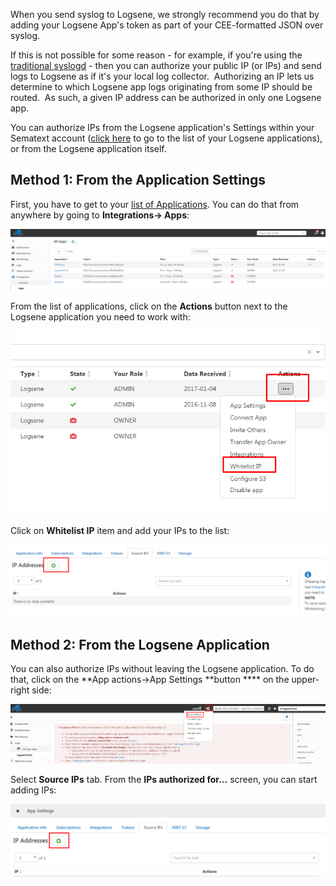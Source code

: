 When you send syslog to Logsene, we strongly recommend you do that by
adding your Logsene App's token as part of your CEE-formatted JSON over
syslog.

If this is not possible for some reason - for example, if you're using
the [traditional syslogd](syslogd.html) - then you can authorize
your public IP (or IPs) and send logs to Logsene as if it's your local
log collector.  Authorizing an IP lets us determine to which Logsene app
logs originating from some IP should be routed.  As such, a given IP
address can be authorized in only one Logsene app. 

You can authorize IPs from the Logsene application's Settings within
your Sematext account ([click
here](https://apps.sematext.com/integrations/apps) to go to the list of
your Logsene applications), or from the Logsene application itself.

## Method 1: From the Application Settings

First, you have to get to your [list of
Applications](https://apps.sematext.com/integrations/apps). You can do
that from anywhere by going to **Integrations-\> Apps**:

![](attachments/23855110/101418634.png?height=250)

From the list of applications, click on the **Actions** button next to
the Logsene application you need to work with:

![](attachments/23855110/101418684.png?height=250)

Click on **Whitelist IP** item and add your IPs to the list:

![](attachments/23855110/101418725.png?height=250)

## Method 2: From the Logsene Application

You can also authorize IPs without leaving the Logsene application. To
do that, click on the **App actions→App Settings **button **** on the
upper-right side:

![](attachments/23855110/101418770.png?height=250)

Select **Source IPs** tab. From the **IPs authorized for...** screen,
you can start adding IPs:

![](attachments/23855110/101418898.png?height=250)
